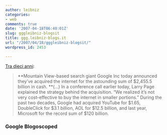 ```yaml
---
author: leibniz
categories:
- web
comments: true
date: '2007-04-18T06:40:01Z'
slug: gggleibniz-blogsit
title: ggg.leibniz-blogs.it
url: "/2007/04/18/gggleibniz-blogsit/"
wordpress_id: 2453

---
```

[Tra dieci anni](http://blog.outer-court.com/archive/2007-04-14-n32.html):


> **Mountain View-based search giant Google Inc today announced they’ve acquired the internet for the astounding sum of $2,455.5 billion in cash. **(...) In a conference call earlier today, Larry Page explained the strategy behind the acquisition. “We realized it’s not very cost-effective to buy the internet in smaller portions.” During the past two decades, Google had acquired YouTube for $1.65, DoubleClick for $3.1 billion, AOL for $12.5 billion, and last year, Microsoft for the record sum of $120 billion.




### Google Blogoscoped
